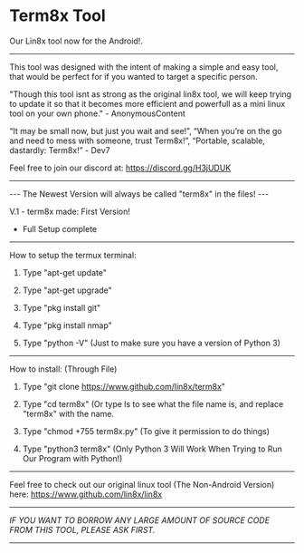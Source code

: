 # Term8x Tool
Our Lin8x tool now for the Android!.

----------------------------------------------------------------------------------------------

This tool was designed with the intent of making a simple and easy tool, that would be perfect for if you wanted to target
a specific person.

"Though this tool isnt as strong as the original lin8x tool, we will keep trying to update it so that it becomes more efficient and powerfull as a mini linux tool on your own phone." - AnonymousContent

“It may be small now, but just you wait and see!”, 
“When you’re on the go and need to mess with someone, trust Term8x!”, 
“Portable, scalable, dastardly: Term8x!” - Dev7

Feel free to join our discord at:
https://discord.gg/H3jUDUK

----------------------------------------------------------------------------------------------

--- The Newest Version will always be called "term8x" in the files! ---

V.1 - term8x made: First Version!
- Full Setup complete

----------------------------------------------------------------------------------------------
How to setup the termux terminal:

1. Type "apt-get update"

2. Type "apt-get upgrade"

3. Type "pkg install git"

4. Type "pkg install nmap"

5. Type "python -V" (Just to make sure you have a version of Python 3)

----------------------------------------------------------------------------------------------

How to install: (Through File)

1. Type "git clone https://www.github.com/lin8x/term8x"

2. Type "cd term8x" (Or type ls to see what the file name is, and replace "term8x" with the name.

3. Type "chmod +755 term8x.py" (To give it permission to do things)

4. Type "python3 term8x" (Only Python 3 Will Work When Trying to Run Our Program with Python!)

----------------------------------------------------------------------------------------------

Feel free to check out our original linux tool (The Non-Android Version) here: https://www.github.com/lin8x/lin8x

----------------------------------------------------------------------------------------------

*IF YOU WANT TO BORROW ANY LARGE AMOUNT OF SOURCE CODE FROM THIS TOOL, PLEASE ASK FIRST.*

----------------------------------------------------------------------------------------------
